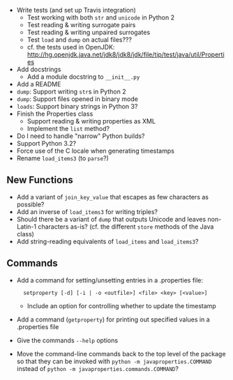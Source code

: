- Write tests (and set up Travis integration)
    - Test working with both `str` and `unicode` in Python 2
    - Test reading & writing surrogate pairs
    - Test reading & writing unpaired surrogates
    - Test `load` and `dump` on actual files???
    - cf. the tests used in OpenJDK: <http://hg.openjdk.java.net/jdk8/jdk8/jdk/file/tip/test/java/util/Properties>
- Add docstrings
    - Add a module docstring to `__init__.py`
- Add a README
- `dump`: Support writing `str`s in Python 2
- `dump`: Support files opened in binary mode
- `loads`: Support binary strings in Python 3?
- Finish the Properties class
    - Support reading & writing properties as XML
    - Implement the `list` method?
- Do I need to handle "narrow" Python builds?
- Support Python 3.2?
- Force use of the C locale when generating timestamps
- Rename `load_items3` (to `parse`?)

New Functions
-------------
- Add a variant of `join_key_value` that escapes as few characters as possible?
- Add an inverse of `load_items3` for writing triples?
- Should there be a variant of `dump` that outputs Unicode and leaves
  non-Latin-1 characters as-is?  (cf. the different `store` methods of the Java
  class)
- Add string-reading equivalents of `load_items` and `load_items3`?

Commands
--------
- Add a command for setting/unsetting entries in a .properties file:

        setproperty [-d] [-i | -o <outfile>] <file> <key> [<value>]

    - Include an option for controlling whether to update the timestamp

- Add a command (`getproperty`) for printing out specified values in a
  .properties file
- Give the commands `--help` options
- Move the command-line commands back to the top level of the package so that
  they can be invoked with `python -m javaproperties.COMMAND` instead of
  `python -m javaproperties.commands.COMMAND`?
